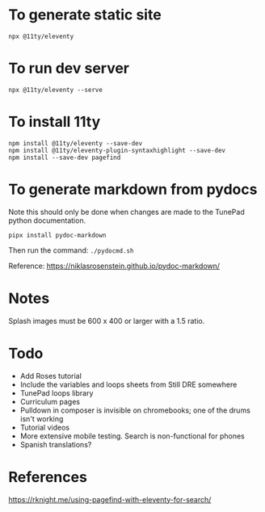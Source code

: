 # To generate static site
`npx @11ty/eleventy`

# To run dev server
`npx @11ty/eleventy --serve`

# To install 11ty
`npm install @11ty/eleventy --save-dev`  
`npm install @11ty/eleventy-plugin-syntaxhighlight --save-dev`  
`npm install --save-dev pagefind`  

# To generate markdown from pydocs
Note this should only be done when changes are made to the TunePad python documentation.

`pipx install pydoc-markdown`

Then run the command:
`./pydocmd.sh`

Reference: https://niklasrosenstein.github.io/pydoc-markdown/


# Notes
Splash images must be 600 x 400 or larger with a 1.5 ratio.

# Todo
* Add Roses tutorial
* Include the variables and loops sheets from Still DRE somewhere
* TunePad loops library
* Curriculum pages
* Pulldown in composer is invisible on chromebooks; one of the drums isn't working
* Tutorial videos
* More extensive mobile testing. Search is non-functional for phones
* Spanish translations?


# References
https://rknight.me/using-pagefind-with-eleventy-for-search/
